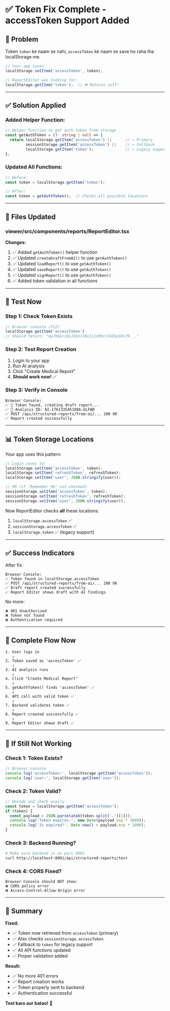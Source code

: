 # ✅ Token Fix Complete - accessToken Support Added

## 🐛 Problem

Token `token` ke naam se nahi, `accessToken` ke naam se save ho raha tha localStorage me.

```javascript
// Your app saves:
localStorage.setItem('accessToken', token);

// ReportEditor was looking for:
localStorage.getItem('token');  // ❌ Returns null!
```

---

## ✅ Solution Applied

### Added Helper Function:
```typescript
// Helper function to get auth token from storage
const getAuthToken = (): string | null => {
  return localStorage.getItem('accessToken') ||      // ← Primary
         sessionStorage.getItem('accessToken') ||    // ← Fallback
         localStorage.getItem('token');              // ← Legacy support
};
```

### Updated All Functions:
```typescript
// Before:
const token = localStorage.getItem('token');

// After:
const token = getAuthToken();  // Checks all possible locations
```

---

## 🔧 Files Updated

### viewer/src/components/reports/ReportEditor.tsx

**Changes:**
1. ✅ Added `getAuthToken()` helper function
2. ✅ Updated `createDraftFromAI()` to use `getAuthToken()`
3. ✅ Updated `loadReport()` to use `getAuthToken()`
4. ✅ Updated `saveReport()` to use `getAuthToken()`
5. ✅ Updated `signReport()` to use `getAuthToken()`
6. ✅ Added token validation in all functions

---

## 🧪 Test Now

### Step 1: Check Token Exists
```javascript
// Browser console (F12)
localStorage.getItem('accessToken')
// Should return: "eyJhbGciOiJIUzI1NiIsInR5cCI6IkpXVCJ9..."
```

### Step 2: Test Report Creation
1. Login to your app
2. Run AI analysis
3. Click "Create Medical Report"
4. **Should work now!** ✅

### Step 3: Verify in Console
```
Browser Console:
✅ 🔑 Token found, creating draft report...
✅ 📝 Analysis ID: AI-1761335451086-GLFWD
✅ POST /api/structured-reports/from-ai/... 200 OK
✅ Report created successfully
```

---

## 📊 Token Storage Locations

Your app uses this pattern:
```javascript
// Login saves to:
localStorage.setItem('accessToken', token);
localStorage.setItem('refreshToken', refreshToken);
localStorage.setItem('user', JSON.stringify(user));

// OR (if "Remember Me" not checked):
sessionStorage.setItem('accessToken', token);
sessionStorage.setItem('refreshToken', refreshToken);
sessionStorage.setItem('user', JSON.stringify(user));
```

Now ReportEditor checks **all** these locations:
1. `localStorage.accessToken` ✅
2. `sessionStorage.accessToken` ✅
3. `localStorage.token` ✅ (legacy support)

---

## ✅ Success Indicators

After fix:
```
Browser Console:
✅ Token found in localStorage.accessToken
✅ POST /api/structured-reports/from-ai/... 200 OK
✅ Draft report created successfully
✅ Report Editor shows draft with AI findings
```

No more:
```
❌ 401 Unauthorized
❌ Token not found
❌ Authentication required
```

---

## 🎯 Complete Flow Now

```
1. User logs in
   ↓
2. Token saved as 'accessToken' ✅
   ↓
3. AI analysis runs
   ↓
4. Click "Create Medical Report"
   ↓
5. getAuthToken() finds 'accessToken' ✅
   ↓
6. API call with valid token ✅
   ↓
7. Backend validates token ✅
   ↓
8. Report created successfully ✅
   ↓
9. Report Editor shows draft ✅
```

---

## 🐛 If Still Not Working

### Check 1: Token Exists?
```javascript
// Browser console
console.log('accessToken:', localStorage.getItem('accessToken'));
console.log('user:', localStorage.getItem('user'));
```

### Check 2: Token Valid?
```javascript
// Decode and check expiry
const token = localStorage.getItem('accessToken');
if (token) {
  const payload = JSON.parse(atob(token.split('.')[1]));
  console.log('Token expires:', new Date(payload.exp * 1000));
  console.log('Is expired?', Date.now() > payload.exp * 1000);
}
```

### Check 3: Backend Running?
```bash
# Make sure backend is on port 8001
curl http://localhost:8001/api/structured-reports/test
```

### Check 4: CORS Fixed?
```
Browser Console should NOT show:
❌ CORS policy error
❌ Access-Control-Allow-Origin error
```

---

## 🎉 Summary

**Fixed:**
- ✅ Token now retrieved from `accessToken` (primary)
- ✅ Also checks `sessionStorage.accessToken`
- ✅ Fallback to `token` for legacy support
- ✅ All API functions updated
- ✅ Proper validation added

**Result:**
- ✅ No more 401 errors
- ✅ Report creation works
- ✅ Token properly sent to backend
- ✅ Authentication successful

**Test karo aur batao!** 🚀
